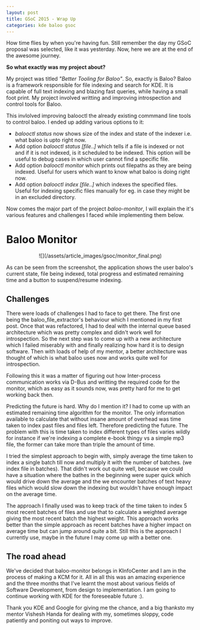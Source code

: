 ```yaml
---
layout: post
title: GSoC 2015 - Wrap Up
categories: kde baloo gsoc
---
```

How time flies by when you're having fun. Still remember the day my GSoC proposal
was selected, like it was yesterday. Now, here we are at the end of the awesome journey.

**So what exactly was my project about?**

My project was titled *"Better Tooling for Baloo"*. So, exactly is Baloo? Baloo
is a framework responsible for file indexing and search for KDE. It is capable
of full text indexing and blazing fast queries, while having a small foot print.
My project involved writting and improving introspection and control tools for Baloo.

This invlolved improving balooctl the already existing commmand line tools to control baloo.
I ended up adding various options to it:

*   *balooctl status* now shows size of the index and state of the indexer i.e. what
    baloo is upto right now.
*   Add option *balooctl status [file..]* which tells if a file is indexed or not
    and if it is not indexed, is it scheduled to be indexed. This option will be
    useful to debug cases in which user cannot find a specific file.
*   Add option *balooctl monitor* which prints out filepaths as they are being indexed.
    Useful for users which want to know what baloo is doing right now.
*   Add option *balooctl index [file..]* which indexes the specified files. Useful
    for indexing specific files manually for eg. in case they might be in an excluded directory.

Now comes the major part of the project *baloo-monitor*, I will explain the it's various
features and challenges I faced while implementing them below.

Baloo Monitor
=============
<center>![](/assets/article_images/gsoc/monitor_final.png) </center>

As can be seen from the screenshot, the application shows the user baloo's current
state, file being indexed, total progress and estimated remaining time and a button to
suspend/resume indexing.

Challenges
----------
There were loads of challenges I had to face to get there. The first one being the
baloo_file_extractor's behaviour which I mentioned in my first post. Once that was
refactored, I had to deal with the internal queue based architecture which was pretty
complex and didn't work well for introspection. So the next step was to come up with
a new architecture which I failed miserably with and finally realizing how hard it is
to design software. Then with loads of help of my mentor, a better architecture was
thought of which is what baloo uses now and works quite well for introspection.

Following this it was a matter of figuring out how Inter-process communication works via
D-Bus and writting the required code for the monitor, which as easy as it sounds now, was
pretty hard for me to get working back then.

Predicting the future is hard. Why do I mention it?
I had to come up with an estimated remaining time algorithm for the monitor.
The only information available to calculate that without insane amount of overhead
was time taken to index past files and files left. Therefore predicting the future.
The problem with this is time taken to index different types of files varies wildly
for instance if we're indexing a complete e-book thingy vs a simple mp3 file, the former
can take more than triple the amount of time.

I tried the simplest approach to begin with, simply average the time taken to index
a single batch till now and multiply it with the number of batches. (we index file in batches).
That didn't work out quite well, because we could have a situation where the bathes in the beginning
were super quick which would drive down the average and the we encounter batches of text heavy files
which would slow down the indexing but wouldn't have enough impact on the average time.

The approach I finally used was to keep track of the time taken to index 5 most recent batches
of files and use that to calculate a weighted average giving the most recent batch
the highest weight. This approach works better than the simple approach as recent batches
have a higher impact on average time but can jump around quite a bit. Still this is the approach
I currently use, maybe in the future I may come up with a better one.

The road ahead
--------------
We've decided that baloo-monitor belongs in KInfoCenter and I am in the process of
making a KCM for it. All in all this was an amazing experience and the three months
that I've learnt the most about various fields of Software Development, from design to
implementation. I am going to continue working with KDE for the foreseeable future :).

Thank you KDE and Google for giving me the chance, and a big thanksto my mentor
Vishesh Handa for dealing with my, sometimes sloppy, code patiently and poniting out
ways to improve.